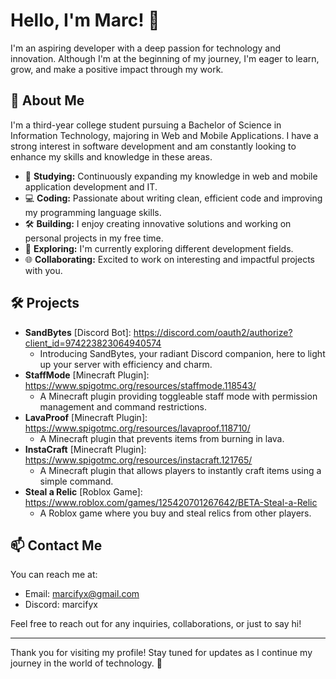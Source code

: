 # Hello, I'm Marc! 👋

I'm an aspiring developer with a deep passion for technology and innovation. Although I'm at the beginning of my journey, I'm eager to learn, grow, and make a positive impact through my work.

## 🌟 About Me
I'm a third-year college student pursuing a Bachelor of Science in Information Technology, majoring in Web and Mobile Applications. I have a strong interest in software development and am constantly looking to enhance my skills and knowledge in these areas.

- 📘 **Studying:** Continuously expanding my knowledge in web and mobile application development and IT.
- 💻 **Coding:** Passionate about writing clean, efficient code and improving my programming language skills.
- 🛠️ **Building:** I enjoy creating innovative solutions and working on personal projects in my free time.
- 🚀 **Exploring:** I'm currently exploring different development fields.
- 🌐 **Collaborating:** Excited to work on interesting and impactful projects with you.

## 🛠️ Projects
- **SandBytes** [Discord Bot]: https://discord.com/oauth2/authorize?client_id=974223823064940574
  - Introducing SandBytes, your radiant Discord companion, here to light up your server with efficiency and charm.
- **StaffMode** [Minecraft Plugin]: https://www.spigotmc.org/resources/staffmode.118543/
  - A Minecraft plugin providing toggleable staff mode with permission management and command restrictions.
- **LavaProof** [Minecraft Plugin]: https://www.spigotmc.org/resources/lavaproof.118710/
  - A Minecraft plugin that prevents items from burning in lava.
- **InstaCraft** [Minecraft Plugin]: https://www.spigotmc.org/resources/instacraft.121765/
  - A Minecraft plugin that allows players to instantly craft items using a simple command.
- **Steal a Relic** [Roblox Game]: https://www.roblox.com/games/125420701267642/BETA-Steal-a-Relic
  - A Roblox game where you buy and steal relics from other players.

## 📫 Contact Me
You can reach me at:
- Email: marcifyx@gmail.com
- Discord: marcifyx
 
Feel free to reach out for any inquiries, collaborations, or just to say hi!

---

Thank you for visiting my profile! Stay tuned for updates as I continue my journey in the world of technology. 🚀
